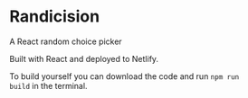# Randicision
A React random choice picker

Built with React and deployed to Netlify.

To build yourself you can download the code and run <code>npm run build</code> in the terminal.

